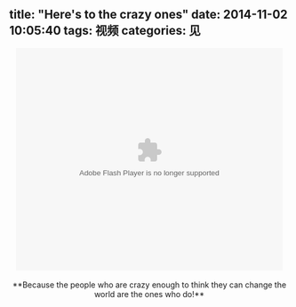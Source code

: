 title: "Here's to the crazy ones"
date: 2014-11-02 10:05:40
tags: 视频
categories: 见
---

<center><embed src="http://player.youku.com/player.php/sid/XMzExOTUwOTcy/v.swf" allowFullScreen="true" quality="high" width="480" height="400" align="middle" allowScriptAccess="always" type="application/x-shockwave-flash"></embed></center>
<br/>
<center>**Because the people who are crazy enough to think they can change the world are the ones who do!**</center>